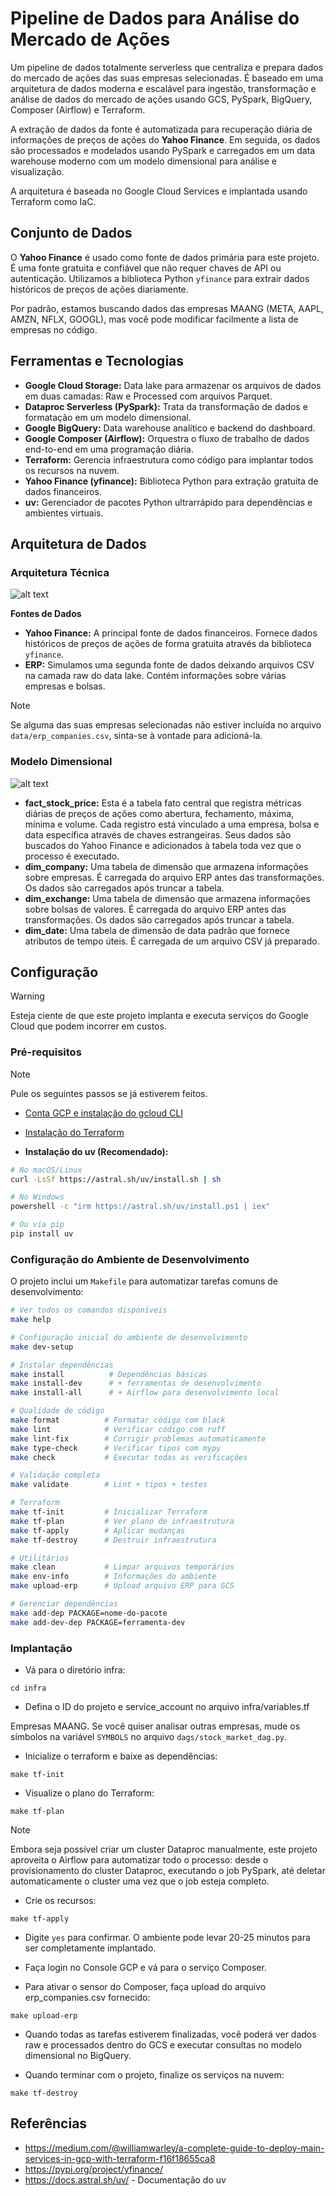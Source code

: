 # Pipeline de Dados para Análise do Mercado de Ações

Um pipeline de dados totalmente serverless que centraliza e prepara dados do mercado de ações das suas empresas selecionadas. É baseado em uma arquitetura de dados moderna e escalável para ingestão, transformação e análise de dados do mercado de ações usando GCS, PySpark, BigQuery, Composer (Airflow) e Terraform.

A extração de dados da fonte é automatizada para recuperação diária de informações de preços de ações do **Yahoo Finance**. Em seguida, os dados são processados e modelados usando PySpark e carregados em um data warehouse moderno com um modelo dimensional para análise e visualização.

A arquitetura é baseada no Google Cloud Services e implantada usando Terraform como IaC.

## Conjunto de Dados

O **Yahoo Finance** é usado como fonte de dados primária para este projeto. É uma fonte gratuita e confiável que não requer chaves de API ou autenticação. Utilizamos a biblioteca Python `yfinance` para extrair dados históricos de preços de ações diariamente.

Por padrão, estamos buscando dados das empresas MAANG (META, AAPL, AMZN, NFLX, GOOGL), mas você pode modificar facilmente a lista de empresas no código.

## Ferramentas e Tecnologias

- **Google Cloud Storage:** Data lake para armazenar os arquivos de dados em duas camadas: Raw e Processed com arquivos Parquet.
- **Dataproc Serverless (PySpark):** Trata da transformação de dados e formatação em um modelo dimensional.
- **Google BigQuery:** Data warehouse analítico e backend do dashboard.
- **Google Composer (Airflow):** Orquestra o fluxo de trabalho de dados end-to-end em uma programação diária.
- **Terraform:** Gerencia infraestrutura como código para implantar todos os recursos na nuvem.
- **Yahoo Finance (yfinance):** Biblioteca Python para extração gratuita de dados financeiros.
- **uv:** Gerenciador de pacotes Python ultrarrápido para dependências e ambientes virtuais.

## Arquitetura de Dados

### Arquitetura Técnica

![alt text](images/stock-market-data-pipeline.png)

**Fontes de Dados**

- **Yahoo Finance:** A principal fonte de dados financeiros. Fornece dados históricos de preços de ações de forma gratuita através da biblioteca `yfinance`.
- **ERP:** Simulamos uma segunda fonte de dados deixando arquivos CSV na camada raw do data lake. Contém informações sobre várias empresas e bolsas.

> [!NOTE]
> Se alguma das suas empresas selecionadas não estiver incluída no arquivo `data/erp_companies.csv`, sinta-se à vontade para adicioná-la.

### Modelo Dimensional

![alt text](images/stock-market-data-model.png)

- **fact_stock_price:** Esta é a tabela fato central que registra métricas diárias de preços de ações como abertura, fechamento, máxima, mínima e volume. Cada registro está vinculado a uma empresa, bolsa e data específica através de chaves estrangeiras. Seus dados são buscados do Yahoo Finance e adicionados à tabela toda vez que o processo é executado.
- **dim_company:** Uma tabela de dimensão que armazena informações sobre empresas. É carregada do arquivo ERP antes das transformações. Os dados são carregados após truncar a tabela.
- **dim_exchange:** Uma tabela de dimensão que armazena informações sobre bolsas de valores. É carregada do arquivo ERP antes das transformações. Os dados são carregados após truncar a tabela.
- **dim_date:** Uma tabela de dimensão de data padrão que fornece atributos de tempo úteis. É carregada de um arquivo CSV já preparado.

## Configuração

> [!WARNING]
> Esteja ciente de que este projeto implanta e executa serviços do Google Cloud que podem incorrer em custos.

### Pré-requisitos

> [!NOTE]
> Pule os seguintes passos se já estiverem feitos.

- [Conta GCP e instalação do gcloud CLI](setup/gcp_setup.md)

- [Instalação do Terraform](https://developer.hashicorp.com/terraform/tutorials/aws-get-started/install-cli)

- **Instalação do uv (Recomendado):**

```bash
# No macOS/Linux
curl -LsSf https://astral.sh/uv/install.sh | sh

# No Windows
powershell -c "irm https://astral.sh/uv/install.ps1 | iex"

# Ou via pip
pip install uv
```

### Configuração do Ambiente de Desenvolvimento

O projeto inclui um `Makefile` para automatizar tarefas comuns de desenvolvimento:

```bash
# Ver todos os comandos disponíveis
make help

# Configuração inicial do ambiente de desenvolvimento
make dev-setup

# Instalar dependências
make install          # Dependências básicas
make install-dev      # + ferramentas de desenvolvimento
make install-all      # + Airflow para desenvolvimento local

# Qualidade de código
make format          # Formatar código com black
make lint            # Verificar código com ruff
make lint-fix        # Corrigir problemas automaticamente
make type-check      # Verificar tipos com mypy
make check           # Executar todas as verificações

# Validação completa
make validate        # Lint + tipos + testes

# Terraform
make tf-init         # Inicializar Terraform
make tf-plan         # Ver plano de infraestrutura
make tf-apply        # Aplicar mudanças
make tf-destroy      # Destruir infraestrutura

# Utilitários
make clean           # Limpar arquivos temporários
make env-info        # Informações do ambiente
make upload-erp      # Upload arquivo ERP para GCS

# Gerenciar dependências
make add-dep PACKAGE=nome-do-pacote
make add-dev-dep PACKAGE=ferramenta-dev
```

### Implantação

- Vá para o diretório infra:

```
cd infra
```

- Defina o ID do projeto e service_account no arquivo infra/variables.tf

Empresas MAANG. Se você quiser analisar outras empresas, mude os símbolos na variável `SYMBOLS` no arquivo `dags/stock_market_dag.py`.

- Inicialize o terraform e baixe as dependências:

```
make tf-init
```

- Visualize o plano do Terraform:

```
make tf-plan
```

> [!NOTE]
> Embora seja possível criar um cluster Dataproc manualmente, este projeto aproveita o Airflow para automatizar todo o processo: desde o provisionamento do cluster Dataproc, executando o job PySpark, até deletar automaticamente o cluster uma vez que o job esteja completo.

- Crie os recursos:

```
make tf-apply
```

- Digite `yes` para confirmar. O ambiente pode levar 20-25 minutos para ser completamente implantado.

- Faça login no Console GCP e vá para o serviço Composer.

- Para ativar o sensor do Composer, faça upload do arquivo erp_companies.csv fornecido:

```
make upload-erp
```

- Quando todas as tarefas estiverem finalizadas, você poderá ver dados raw e processados dentro do GCS e executar consultas no modelo dimensional no BigQuery.

- Quando terminar com o projeto, finalize os serviços na nuvem:

```
make tf-destroy
```

## Referências

- https://medium.com/@williamwarley/a-complete-guide-to-deploy-main-services-in-gcp-with-terraform-f16f18655ca8
- https://pypi.org/project/yfinance/
- https://docs.astral.sh/uv/ - Documentação do uv
